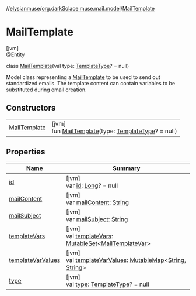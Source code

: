 //[elysianmuse](../../../index.md)/[org.darkSolace.muse.mail.model](../index.md)/[MailTemplate](index.md)

# MailTemplate

[jvm]\
@Entity

class [MailTemplate](index.md)(val type: [TemplateType](../-template-type/index.md)? = null)

Model class representing a [MailTemplate](index.md) to be used to send out standardized emails. The template content can contain variables to be substituted during email creation.

## Constructors

| | |
|---|---|
| [MailTemplate](-mail-template.md) | [jvm]<br>fun [MailTemplate](-mail-template.md)(type: [TemplateType](../-template-type/index.md)? = null) |

## Properties

| Name | Summary |
|---|---|
| [id](id.md) | [jvm]<br>var [id](id.md): [Long](https://kotlinlang.org/api/latest/jvm/stdlib/kotlin/-long/index.html)? = null |
| [mailContent](mail-content.md) | [jvm]<br>var [mailContent](mail-content.md): [String](https://kotlinlang.org/api/latest/jvm/stdlib/kotlin/-string/index.html) |
| [mailSubject](mail-subject.md) | [jvm]<br>var [mailSubject](mail-subject.md): [String](https://kotlinlang.org/api/latest/jvm/stdlib/kotlin/-string/index.html) |
| [templateVars](template-vars.md) | [jvm]<br>val [templateVars](template-vars.md): [MutableSet](https://kotlinlang.org/api/latest/jvm/stdlib/kotlin.collections/-mutable-set/index.html)&lt;[MailTemplateVar](../-mail-template-var/index.md)&gt; |
| [templateVarValues](template-var-values.md) | [jvm]<br>val [templateVarValues](template-var-values.md): [MutableMap](https://kotlinlang.org/api/latest/jvm/stdlib/kotlin.collections/-mutable-map/index.html)&lt;[String](https://kotlinlang.org/api/latest/jvm/stdlib/kotlin/-string/index.html), [String](https://kotlinlang.org/api/latest/jvm/stdlib/kotlin/-string/index.html)&gt; |
| [type](type.md) | [jvm]<br>val [type](type.md): [TemplateType](../-template-type/index.md)? = null |
